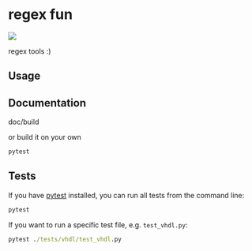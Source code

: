 # regex fun

[![](https://github.com/m-tosch/regex_fun/workflows/build/badge.svg)](https://github.com/m-tosch/regex_fun/actions?query=workflow%3Abuild)

regex tools :)

## Usage

## Documentation

doc/build

or build it on your own

```cmd
pytest
```

## Tests

If you have [pytest](https://pypi.org/project/pytest/) installed, you can run all tests from the command line:

```cmd
pytest
```

If you want to run a specific test file, e.g. `test_vhdl.py`:

```cmd
pytest ./tests/vhdl/test_vhdl.py
```
